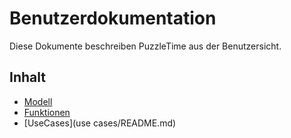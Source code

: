# Benutzerdokumentation

Diese Dokumente beschreiben PuzzleTime aus der Benutzersicht.

## Inhalt

* [Modell](model/README.md)
* [Funktionen](02_features.md)
* [UseCases](use cases/README.md)
